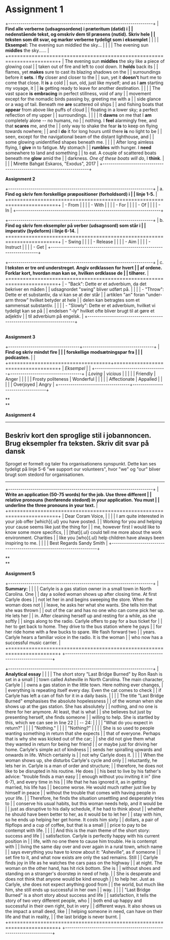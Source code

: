 # Assignment 1

+-----------------------------------------------------------------------+
| **Find alle verberne (udsagnsordene) i præteritum (datid) i           |
| nedenstående tekst, og omskriv dem til præsens (nutid). Skriv hele    |
| teksten som dit svar, og marker verberne tydeligt som i eksemplet**   |
|                                                                       |
| **Eksempel:** The evening sun middled the sky...                      |
|                                                                       |
| The evening sun **middles** the sky......                             |
+=======================================================================+
| The evening sun **middles** the sky like a piece of glowing coal      |
| taken out of fire and left to cool down. It **holds** back its        |
| flames, yet **makes** sure to cast its blazing shadows on the         |
| surroundings before it **sets**. I **fly** closer and closer to the   |
| sun, yet it **doesn\'t** hurt me to come that close. It **is** a cold |
| sun, old, just like myself; and as I **am** starting my voyage, it    |
| **is** getting ready to leave for another destination.                |
|                                                                       |
| The vast space **is** **embracing** in perfect stillness, void of any |
| movement except for the nomadic birds passing by, greeting me with a  |
| side glance or a wag of tail. Beneath me **are** scattered oil ships  |
| and fishing boats that **appear** from above like puffs of cloud      |
| floating in a lower sky; a perfect reflection of my upper             |
| surroundings.                                                         |
|                                                                       |
| It **dawns** on me that I **am** completely alone -- no humans, no    |
| nothing. I **feel** alarmingly free, and that **scares** me, and the  |
| only way to shake the fear **is** to keep on flying towards nowhere;  |
| and I **do** it for long hours until there **is** no light to be      |
| seen, except for the navigational beam of the distant lighthouse, and |
| some glowing unidentified shapes beneath me.                          |
|                                                                       |
| After long aimless flying, I **give** in to fatigue. My stomach       |
| **rumbles** with hunger. I **need** somewhere to land and something   |
| to eat. A couple of scattered boats beneath me **glow** amid the      |
| darkness. *One of these boats will do*, I **think**.                  |
|                                                                       |
| Mirette Bahgat Eskaros, "Exodus", 2017                                |
+-----------------------------------------------------------------------+

**Assignment 2**

+-----------------------------------------------------------------------+
| a.  **Find og skriv fem forskellige præpositioner (forholdsord) i     |
|     linje 1-5.**                                                      |
+=======================================================================+
| -   From                                                              |
|                                                                       |
| -   With                                                              |
|                                                                       |
| -   For                                                               |
|                                                                       |
| -   Of                                                                |
|                                                                       |
| -   In                                                                |
+-----------------------------------------------------------------------+

+-----------------------------------------------------------------------+
| b.  **Find og skriv fem eksempler på verber (udsagnsord) som står i   |
|     imperativ (bydeform) i linje 6-14.**                              |
+=======================================================================+
| -   Swing                                                             |
|                                                                       |
| -   Release                                                           |
|                                                                       |
| -   Aim                                                               |
|                                                                       |
| -   Instruct                                                          |
|                                                                       |
| -   Get                                                               |
+-----------------------------------------------------------------------+

+-----------------------------------------------------------------------+
| c.  **I teksten er tre ord understreget. Angiv ordklassen for hvert   |
|     af ordene. Forklar kort, hvordan man kan se, hvilken ordklasse de |
|     tilhører.**                                                       |
+=======================================================================+
| -   "Back": Dette er et adverbium, da det bekriver en måden           |
|     udsagnordet "swing" bliver udført på.                             |
|                                                                       |
| -   "Throw": Dette er et substantiv, da vi kan se at der står         |
|     artiklen "an" foran "under-arm throw" hvilket betyder at hele     |
|     delen kan betragtes som et sammensat substantiv.                  |
|                                                                       |
| -   "Slowly": Dette er et adverbium, hvilket vi tydeligt kan se på    |
|     endelsen "-ly" hvilket ofte bliver brugt til at gøre et adjektiv  |
|     til adverbium på engelsk.                                         |
+-----------------------------------------------------------------------+

**\
Assignment 3**

+-----------------------------------+-----------------------------------+
| **Find og skriv mindst fire       |                                   |
| forskellige modsætningspar fra    |                                   |
| podcasten.**                      |                                   |
+===================================+===================================+
| *Eksempel*                        |                                   |
+-----------------------------------+-----------------------------------+
| *Loving*                          | *vicious*                         |
|                                   |                                   |
| Friendly                          | Anger                             |
|                                   |                                   |
| Frosty politeness                 | Wonderful                         |
|                                   |                                   |
| Affectionate                      | Appalled                          |
|                                   |                                   |
| Overjoyed                         | Angry                             |
+-----------------------------------+-----------------------------------+

**\
**

**Assignment 4**

  -----------------------------------------------------------------------
  **Beskriv kort den sproglige stil i jobannoncen. Brug eksempler fra
  teksten. Skriv dit svar på dansk**
  -----------------------------------------------------------------------
  Sproget er formelt og taler fra organisationens synspunkt. Dette kan
  ses tydeligt på linje 5-6 "we support our volunteers", hvor "we" og
  "our" bliver brugt som stedord for organisationen.

  -----------------------------------------------------------------------

+-----------------------------------------------------------------------+
| **Write an application (50-75 words) for the job. Use three different |
| relative pronouns (henførende stedord) in your application. You must  |
| underline the three pronouns in your text.**                          |
+=======================================================================+
| Dear Coram Voice,                                                     |
|                                                                       |
| I am quite interested in your job offer [which]{.ul} you have posted. |
| Working for you and helping your cause seems like just the thing for  |
| me, however first I would like to know some more specifics,           |
| [that]{.ul} could tell me more about the work environment. Charities  |
| like you [who]{.ul} help children have always been inspiring to me.   |
|                                                                       |
| Best Regards Sandy Smith                                              |
+-----------------------------------------------------------------------+

**\
**

**Assignment 5**

+-----------------------------------------------------------------------+
| **Summary:**                                                          |
|                                                                       |
| Carlyle is a gas station owner in a small town in North Carolina. One |
| day a soiled woman shows up after closing time. At first Carlyle does |
| not let her in and begins sweeping the store. When the woman does not |
| leave, he asks her what she wants. She tells him that she was thrown  |
| out of the car and has no one who can come pick her up. He lets her   |
| in. After cleaning herself up and resting for a while, as she softly  |
| sings along to the radio. Carlyle offers to pay for a bus ticket for  |
| her to get back to home. They drive to the bus station where he pays  |
| for her ride home with a few bucks to spare. We flash forward two     |
| years. Carlyle hears a familiar voice in the radio. It is the woman   |
| who now has a successful music carrier.                               |
+=======================================================================+
+-----------------------------------------------------------------------+

+-----------------------------------------------------------------------+
| **Analytical essay**                                                  |
|                                                                       |
| The short story "Last Bridge Burned" by Ron Rash is set in a small    |
| town called Asheville in North Carolina. The main character, Carlyle  |
| owns a gas station in the little town. Here nothing ever changes,     |
| everything is repeating itself every day. Even the cat comes to check |
| if Carlyle has left a can of fish for it in a daily basis.            |
|                                                                       |
| The title "Last Bridge Burned" emphasises the absolute hopelessness   |
| of the woman when she shows up at the gas station. She has absolutely |
| nothing, and no one is there for her anymore. At least, that is what  |
| she believes but just by presenting herself, she finds someone        |
| willing to help. She is startled by this, which we can see in line 22 |
| -- 24:                                                                |
|                                                                       |
| "What do you expect in return?"                                       |
|                                                                       |
| "Nothing."                                                            |
|                                                                       |
| "Nothing?"                                                            |
|                                                                       |
| She is so used to people wanting something in return that she expects |
| that of everyone. Perhaps that is why she was kicked out of the car;  |
| she did not give them what they wanted in return for being her friend |
| or maybe just for driving her home. Carlyle's simple act of kindness  |
| sends her spiralling upwards and onwards in life. Which certainly is  |
| not why Carlyle does it.                                              |
|                                                                       |
| When the woman shows up, she disturbs Carlyle's cycle and only        |
| reluctantly, he lets her in. Carlyle is a man of order and structure; |
| therefore, he does not like to be disrupted in his routine. He does   |
| his best to live by his father's advice: "trouble finds a man easy    |
| enough without you inviting it in" (line 6-7), and every time in his  |
| life that he has ignored it, as in getting married, his life has      |
| become worse. He would much rather just live by himself in peace      |
| without the trouble that comes with having people in your life.       |
| Therefore, he finds the situation unsettling and desperately tries to |
| conserve his usual habits, but this woman needs help, and it would be |
| just as disruptive to his daily schedule, if he had to think about    |
| whether he should have been better to her, as it would be to let her  |
| stay with him, so he ends up helping her get home. It costs him sixty |
| dollars, a pair of flipflops and a cup of coffee, but that is a small |
| price to pay to be contempt with life.                                |
|                                                                       |
| And this is the main theme of the short story: success and life       |
| satisfaction. Carlyle is perfectly happy with his current position in |
| life, with no one there to cause him trouble. He is contempt with     |
| living the same day over and over again in a rural town, which name   |
| says everything you have to know about it: "Asheville", as if someone |
| set fire to it, and what now exists are only the sad remains. Still   |
| Carlyle finds joy in life as he watches the cars pass on the highway  |
| at night. The woman on the other hand, has hit rick bottom. She is    |
| without shoes and standing on a stranger's doorstep in need of help.  |
| She is desperate and does not think that anyone would be kind enough  |
| to help her. Just as Carlyle, she does not expect anything good from  |
| the world, but much like him, she still ends up successful in her own |
| way.                                                                  |
|                                                                       |
| "Last Bridge Burned" is a short story about success and life          |
| satisfaction, it tells the story of two very different people, who    |
| both end up happy and successful in their own right, but in very      |
| different ways. It also shows us the impact a small deed, like        |
| helping someone in need, can have on their life and that in reality,  |
| the last bridge is never burnt.                                       |
+=======================================================================+
+-----------------------------------------------------------------------+
